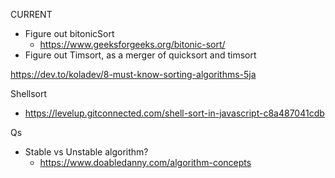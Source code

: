 CURRENT
- Figure out bitonicSort
  - https://www.geeksforgeeks.org/bitonic-sort/
- Figure out Timsort, as a merger of quicksort and timsort

https://dev.to/koladev/8-must-know-sorting-algorithms-5ja

Shellsort
- https://levelup.gitconnected.com/shell-sort-in-javascript-c8a487041cdb


Qs
- Stable vs Unstable algorithm?
  - https://www.doabledanny.com/algorithm-concepts